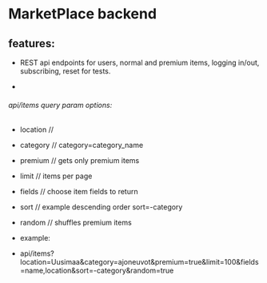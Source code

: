 # MarketPlace backend

## features:

- REST api endpoints for users, normal and premium items, logging in/out, subscribing, reset for tests.

-

###### api/items query param options:

- location //
- category // category=category_name
- premium // gets only premium items
- limit // items per page
- fields // choose item fields to return
- sort // example descending order sort=-category
- random // shuffles premium items

- example:
- api/items?location=Uusimaa&category=ajoneuvot&premium=true&limit=100&fields=name,location&sort=-category&random=true

